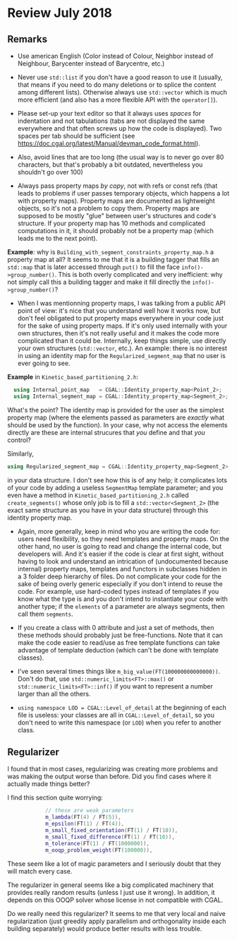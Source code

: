 # Review July 2018

## Remarks

 * Use american English (Color instead of Colour, Neighbor instead of
   Neighbour, Barycenter instead of Barycentre, etc.)
 
 * Never use `std::list` if you don't have a good reason to use it
   (usually, that means if you need to do many deletions or to splice
   the content among different lists). Otherwise always use
   `std::vector` which is much more efficient (and also has a more
   flexible API with the `operator[]`).
   
 * Please set-up your text editor so that it always uses _spaces_ for
   indentation and not tabulations (tabs are not displayed the same
   everywhere and that often screws up how the code is displayed). Two
   spaces per tab should be sufficient (see
   <https://doc.cgal.org/latest/Manual/devman_code_format.html>).
 
 * Also, avoid lines that are too long (the usual way is to never go
   over 80 characters, but that's probably a bit outdated,
   nevertheless you shouldn't go over 100)
   
 * Always pass property maps _by copy_, not with refs or const refs
   (that leads to problems if user passes temporary objects, which
   happens a lot with property maps). Property maps are documented as
   lightweight objects, so it's not a problem to copy them. Property
   maps are supposed to be mostly "glue" between user's structures and
   code's structure. If your property map has 10 methods and
   complicated computations in it, it should probably not be a
   property map (which leads me to the next point).

__Example__: why is `Building_with_segment_constraints_property_map.h` a
property map at all? It seems to me that it is a building tagger that
fills an `std::map` that is later accessed through `put()` to fill the
face `info()->group_number()`. This is both overly complicated and
very inefficient: why not simply call this a building tagger and make
it fill directly the `info()->group_number()`?
   
 * When I was mentionning property maps, I was talking from a public
   API point of view: it's nice that you understand well how it works
   now, but don't feel obligated to put property maps everywhere in
   your code just for the sake of using property maps. If it's only
   used internally with your own structures, then it's not really
   useful and it makes the code more complicated than it could
   be. Internally, keep things simple, use directly your own
   structures (`std::vector`, etc.). An example: there is no interest
   in using an identity map for the `Regularized_segment_map` that no
   user is ever going to see.

__Example__ in `Kinetic_based_partitioning_2.h`:

```c++
  using Internal_point_map   = CGAL::Identity_property_map<Point_2>;
  using Internal_segment_map = CGAL::Identity_property_map<Segment_2>;
```

What's the point? The identity map is provided for the user as the
simplest property map (where the elements passed as parameters are
_exactly_ what should be used by the function). In your case, why not
access the elements directly are these are internal strucures that
_you_ define and that _you_ control?

Similarly,

```c++
using Regularized_segment_map = CGAL::Identity_property_map<Segment_2>;
```

in your data structure. I don't see how this is of any help; it
complicates lots of your code by adding a useless `SegmentMap`
template parameter; and you even have a method in
`Kinetic_based_partitioning_2.h` called `create_segments()` whose only
job is to fill a `std::vector<Segment_2>` (the exact same structure as
you have in your data structure) through this identity property map.
 
 * Again, more generally, keep in mind who you are writing the code
   for: users need flexibility, so they need templates and property
   maps. On the other hand, no user is going to read and change the
   internal code, but developers will. And it's easier if the code is
   clear at first sight, without having to look and understand an
   intrication of (undocumented because internal) property maps,
   templates and functors in subclasses hidden in a 3 folder deep
   hierarchy of files. Do not complicate your code for the sake of
   being overly generic especially if you don't intend to reuse the
   code. For example, use hard-coded types instead of templates if you
   know what the type is and you don't intend to instantiate your code
   with another type; if the `elements` of a parameter are always
   segments, then call them `segments`.
   
 * If you create a class with 0 attribute and just a set of methods,
   then these methods should probably just be free-functions. Note
   that it can make the code easier to read/use as free template
   functions can take advantage of template deduction (which can't be
   done with template classes).
 
 * I've seen several times things like
   `m_big_value(FT(100000000000000))`. Don't do that, use
   `std::numeric_limits<FT>::max()` or
   `std::numeric_limits<FT>::inf()` if you want to represent a number
   larger than all the others.
 
 * `using namespace LOD = CGAL::Level_of_detail` at the beginning of
   each file is useless: your classes are all in
   `CGAL::Level_of_detail`, so you don't need to write this namespace
   (or `LOD`) when you refer to another class.

## Regularizer

I found that in most cases, regularizing was creating more problems
and was making the output worse than before. Did you find cases where
it actually made things better?
 
I find this section quite worrying:
 
```c++
			// these are weak parameters
            m_lambda(FT(4) / FT(5)),        		   
            m_epsilon(FT(1) / FT(4)),       		   
			m_small_fixed_orientation(FT(1) / FT(10)), 
			m_small_fixed_difference(FT(1) / FT(10)),  
			m_tolerance(FT(1) / FT(1000000)),		   
			m_ooqp_problem_weight(FT(100000)),		   
```

These seem like a lot of magic parameters and I seriously doubt that they
will match every case.

The regularizer in general seems like a big complicated machinery that
provides really random results (unless I just use it wrong). In
addition, it depends on this OOQP solver whose license in not
compatible with CGAL.

Do we really need this regularizer? It seems to me that very local and
naive regularization (just greedily apply parallelism and
orthogonality inside each building separately) would produce better
results with less trouble.

